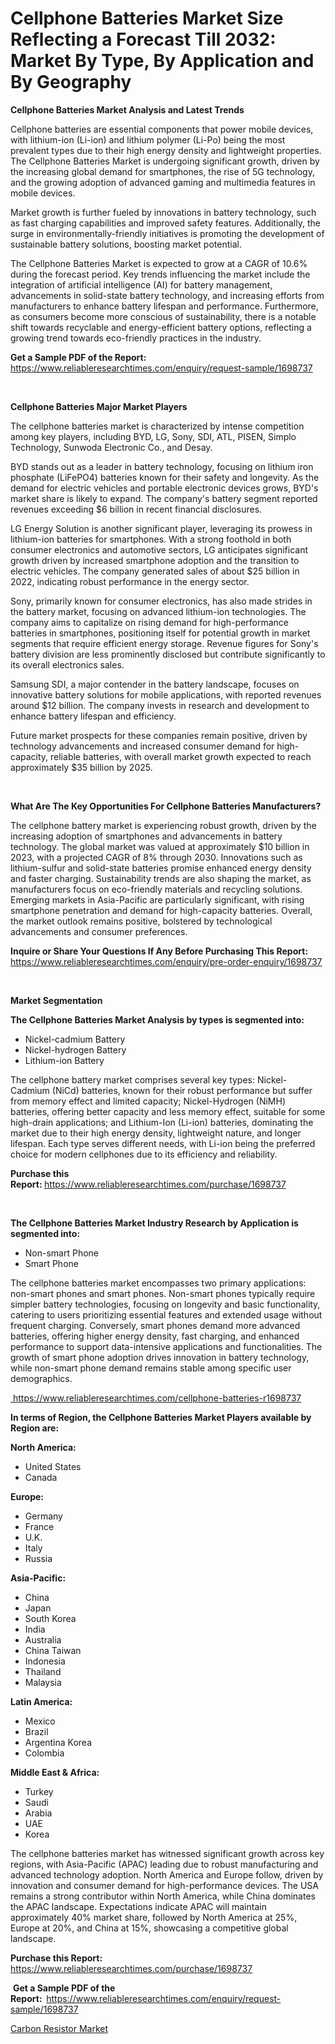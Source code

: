 <p><h1>Cellphone Batteries Market Size Reflecting a Forecast Till 2032: Market By Type, By Application and By Geography</h1></p><p><strong>Cellphone Batteries Market Analysis and Latest Trends</strong></p>
<p><p>Cellphone batteries are essential components that power mobile devices, with lithium-ion (Li-ion) and lithium polymer (Li-Po) being the most prevalent types due to their high energy density and lightweight properties. The Cellphone Batteries Market is undergoing significant growth, driven by the increasing global demand for smartphones, the rise of 5G technology, and the growing adoption of advanced gaming and multimedia features in mobile devices. </p><p>Market growth is further fueled by innovations in battery technology, such as fast charging capabilities and improved safety features. Additionally, the surge in environmentally-friendly initiatives is promoting the development of sustainable battery solutions, boosting market potential.</p><p>The Cellphone Batteries Market is expected to grow at a CAGR of 10.6% during the forecast period. Key trends influencing the market include the integration of artificial intelligence (AI) for battery management, advancements in solid-state battery technology, and increasing efforts from manufacturers to enhance battery lifespan and performance. Furthermore, as consumers become more conscious of sustainability, there is a notable shift towards recyclable and energy-efficient battery options, reflecting a growing trend towards eco-friendly practices in the industry.</p></p>
<p><strong>Get a Sample PDF of the Report:&nbsp;</strong> <a href="https://www.reliableresearchtimes.com/enquiry/request-sample/1698737?utm_campaign=2033&utm_medium=2&utm_source=Github&utm_content=ia&utm_term=11022025&utm_id=cellphone-batteries">https://www.reliableresearchtimes.com/enquiry/request-sample/1698737</a></p>
<p>&nbsp;</p>
<p><strong>Cellphone Batteries Major Market Players</strong></p>
<p><p>The cellphone batteries market is characterized by intense competition among key players, including BYD, LG, Sony, SDI, ATL, PISEN, Simplo Technology, Sunwoda Electronic Co., and Desay. </p><p>BYD stands out as a leader in battery technology, focusing on lithium iron phosphate (LiFePO4) batteries known for their safety and longevity. As the demand for electric vehicles and portable electronic devices grows, BYD's market share is likely to expand. The company's battery segment reported revenues exceeding $6 billion in recent financial disclosures.</p><p>LG Energy Solution is another significant player, leveraging its prowess in lithium-ion batteries for smartphones. With a strong foothold in both consumer electronics and automotive sectors, LG anticipates significant growth driven by increased smartphone adoption and the transition to electric vehicles. The company generated sales of about $25 billion in 2022, indicating robust performance in the energy sector.</p><p>Sony, primarily known for consumer electronics, has also made strides in the battery market, focusing on advanced lithium-ion technologies. The company aims to capitalize on rising demand for high-performance batteries in smartphones, positioning itself for potential growth in market segments that require efficient energy storage. Revenue figures for Sony's battery division are less prominently disclosed but contribute significantly to its overall electronics sales.</p><p>Samsung SDI, a major contender in the battery landscape, focuses on innovative battery solutions for mobile applications, with reported revenues around $12 billion. The company invests in research and development to enhance battery lifespan and efficiency.</p><p>Future market prospects for these companies remain positive, driven by technology advancements and increased consumer demand for high-capacity, reliable batteries, with overall market growth expected to reach approximately $35 billion by 2025.</p></p>
<p>&nbsp;</p>
<p><strong>What Are The Key Opportunities For Cellphone Batteries Manufacturers?</strong></p>
<p><p>The cellphone battery market is experiencing robust growth, driven by the increasing adoption of smartphones and advancements in battery technology. The global market was valued at approximately $10 billion in 2023, with a projected CAGR of 8% through 2030. Innovations such as lithium-sulfur and solid-state batteries promise enhanced energy density and faster charging. Sustainability trends are also shaping the market, as manufacturers focus on eco-friendly materials and recycling solutions. Emerging markets in Asia-Pacific are particularly significant, with rising smartphone penetration and demand for high-capacity batteries. Overall, the market outlook remains positive, bolstered by technological advancements and consumer preferences.</p></p>
<p><strong>Inquire or Share Your Questions If Any Before Purchasing This Report:</strong> <a href="https://www.reliableresearchtimes.com/enquiry/pre-order-enquiry/1698737?utm_campaign=2033&utm_medium=2&utm_source=Github&utm_content=ia&utm_term=11022025&utm_id=cellphone-batteries">https://www.reliableresearchtimes.com/enquiry/pre-order-enquiry/1698737</a></p>
<p>&nbsp;</p>
<p><strong>Market Segmentation</strong></p>
<p><strong>The Cellphone Batteries Market Analysis by types is segmented into:</strong></p>
<p><ul><li>Nickel-cadmium Battery</li><li>Nickel-hydrogen Battery</li><li>Lithium-ion Battery</li></ul></p>
<p><p>The cellphone battery market comprises several key types: Nickel-Cadmium (NiCd) batteries, known for their robust performance but suffer from memory effect and limited capacity; Nickel-Hydrogen (NiMH) batteries, offering better capacity and less memory effect, suitable for some high-drain applications; and Lithium-Ion (Li-ion) batteries, dominating the market due to their high energy density, lightweight nature, and longer lifespan. Each type serves different needs, with Li-ion being the preferred choice for modern cellphones due to its efficiency and reliability.</p></p>
<p><strong>Purchase this Report:&nbsp;</strong><a href="https://www.reliableresearchtimes.com/purchase/1698737?utm_campaign=2033&utm_medium=2&utm_source=Github&utm_content=ia&utm_term=11022025&utm_id=cellphone-batteries">https://www.reliableresearchtimes.com/purchase/1698737</a></p>
<p>&nbsp;</p>
<p><strong>The Cellphone Batteries Market Industry Research by Application is segmented into:</strong></p>
<p><ul><li>Non-smart Phone</li><li>Smart Phone</li></ul></p>
<p><p>The cellphone batteries market encompasses two primary applications: non-smart phones and smart phones. Non-smart phones typically require simpler battery technologies, focusing on longevity and basic functionality, catering to users prioritizing essential features and extended usage without frequent charging. Conversely, smart phones demand more advanced batteries, offering higher energy density, fast charging, and enhanced performance to support data-intensive applications and functionalities. The growth of smart phone adoption drives innovation in battery technology, while non-smart phone demand remains stable among specific user demographics.</p></p>
<p><a href="https://www.reliableresearchtimes.com/cellphone-batteries-r1698737?utm_campaign=2033&utm_medium=2&utm_source=Github&utm_content=ia&utm_term=11022025&utm_id=cellphone-batteries">&nbsp;https://www.reliableresearchtimes.com/cellphone-batteries-r1698737</a></p>
<p><strong>In terms of Region, the Cellphone Batteries Market Players available by Region are:</strong></p>
<p>
    <p> <strong> North America: </strong>
        <ul>
            <li>United States</li>
            <li>Canada</li>
        </ul>
        </p> 
    <p> <strong> Europe: </strong>
        <ul>
            <li>Germany</li>
            <li>France</li>
            <li>U.K.</li>
            <li>Italy</li>
            <li>Russia</li>
        </ul>
        </p> 
    <p> <strong> Asia-Pacific: </strong>
        <ul>
            <li>China</li>
            <li>Japan</li>
            <li>South Korea</li>
            <li>India</li>
            <li>Australia</li>
            <li>China Taiwan</li>
            <li>Indonesia</li>
            <li>Thailand</li>
            <li>Malaysia</li>
        </ul>
        </p> 
    <p> <strong> Latin America: </strong>
        <ul>
            <li>Mexico</li>
            <li>Brazil</li>
            <li>Argentina Korea</li>
            <li>Colombia</li>
        </ul>
        </p> 
    <p> <strong> Middle East & Africa: </strong>
        <ul>
            <li>Turkey</li>
            <li>Saudi</li>
            <li>Arabia</li>
            <li>UAE</li>
            <li>Korea</li>
        </ul>
    </p>
    </p>
<p><p>The cellphone batteries market has witnessed significant growth across key regions, with Asia-Pacific (APAC) leading due to robust manufacturing and advanced technology adoption. North America and Europe follow, driven by innovation and consumer demand for high-performance devices. The USA remains a strong contributor within North America, while China dominates the APAC landscape. Expectations indicate APAC will maintain approximately 40% market share, followed by North America at 25%, Europe at 20%, and China at 15%, showcasing a competitive global landscape.</p></p>
<p><strong>Purchase this Report: </strong><a href="https://www.reliableresearchtimes.com/purchase/1698737?utm_campaign=2033&utm_medium=2&utm_source=Github&utm_content=ia&utm_term=11022025&utm_id=cellphone-batteries">https://www.reliableresearchtimes.com/purchase/1698737</a></p>
<p>&nbsp;<strong>Get a Sample PDF of the Report:&nbsp;&nbsp;</strong><a href="https://www.reliableresearchtimes.com/enquiry/request-sample/1698737?utm_campaign=2033&utm_medium=2&utm_source=Github&utm_content=ia&utm_term=11022025&utm_id=cellphone-batteries">https://www.reliableresearchtimes.com/enquiry/request-sample/1698737</a></p>
<p><strong></strong></p>
<p><p><a href="https://github.com/ygfu6u/Market-Research-Report-List-1/blob/main/carbon-resistor-market.md?utm_campaign=2033&utm_medium=2&utm_source=Github&utm_content=ia&utm_term=11022025&utm_id=cellphone-batteries">Carbon Resistor Market</a></p></p>